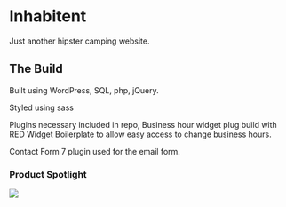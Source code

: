 # Inhabitent

Just another hipster camping website.

## The Build

Built using WordPress, SQL, php, jQuery.

Styled using sass

Plugins necessary included in repo, Business hour widget plug build with RED Widget Boilerplate to allow easy access to change business hours.

Contact Form 7 plugin used for the email form.

### Product Spotlight

<img src="images/read-me-img.jpg">

